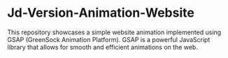 # Jd-Version-Animation-Website
This repository showcases a simple website animation implemented using GSAP (GreenSock Animation Platform). GSAP is a powerful JavaScript library that allows for smooth and efficient animations on the web.
